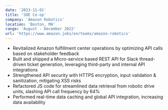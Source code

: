 ```yaml
---
date: '2023-11-01'
title: 'SDE Co-op'
company: 'Amazon Robotics'
location: 'Boston, MA'
range: 'August - December 2022'
url: 'https://www.amazon.jobs/en/teams/amazon-robotics'
---
```


- Revitalized Amazon fulfillment center operations by optimizing API calls based on stakeholder feedback
- Built and shipped a Micro-service based REST API for Slack thread-driven ticket generation, leveraging third-party and internal API integrations
- Strengthened API security with HTTPS encryption, input validation & sanitization, mitigating XSS risks
- Refactored JS code for streamlined data retrieval from robotic drive units, slashing API call frequency by 64%
- Performed real-time data caching and global API integration, increasing data availability
